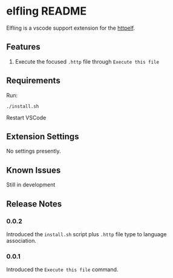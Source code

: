 # elfling README

Elfling is a vscode support extension for the [httpelf](https://gitlab.com/flyweightgroup/httpelf).
## Features

1. Execute the focused `.http` file through `Execute this file`
## Requirements

Run:

```
./install.sh
```

Restart VSCode
## Extension Settings

No settings presently.

## Known Issues

Still in development
## Release Notes

### 0.0.2

Introduced the `install.sh` script plus `.http` file type to language association.

### 0.0.1

Introduced the `Execute this file` command. 